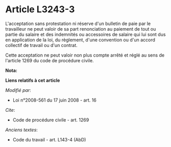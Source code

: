 # Article L3243-3

L'acceptation sans protestation ni réserve d'un bulletin de paie par le travailleur ne peut valoir de sa part renonciation au
paiement de tout ou partie du salaire et des indemnités ou accessoires de salaire qui lui sont dus en application de la loi,
du règlement, d'une convention ou d'un accord collectif de travail ou d'un contrat. 

Cette acceptation ne peut valoir non plus compte arrêté et réglé au sens de l'article 1269 du code de procédure civile.

**Nota:**



**Liens relatifs à cet article**

_Modifié par_:

  - Loi n°2008-561 du 17 juin 2008 - art. 16

_Cite_:

  - Code de procédure civile - art. 1269

_Anciens textes_:

  - Code du travail - art. L143-4 (AbD)
